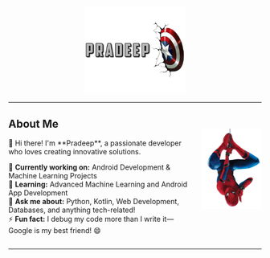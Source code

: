 <div align="center">
<img src="./assets/images/mergedBanner.png" alt="Pradeep" width="40%"/>
</div>

---

## About Me

<div style="display: flex; align-items: flex-start; gap: 20px;">
<div style="flex: 1;">
👋 Hi there! I'm **Pradeep**, a passionate developer who loves creating innovative solutions.

🔭 **Currently working on:** Android Development & Machine Learning Projects  
🌱 **Learning:** Advanced Machine Learning and Android App Development  
💬 **Ask me about:** Python, Kotlin, Web Development, Databases, and anything tech-related!  
⚡ **Fun fact:** I debug my code more than I write it—Google is my best friend! 😄
</div>
<div style="flex-shrink: 0; margin-top: -20px;">
<img src="./assets/images/pngwing.com (3).png" alt="Profile" width="120px"/>
</div>
</div>

--- 